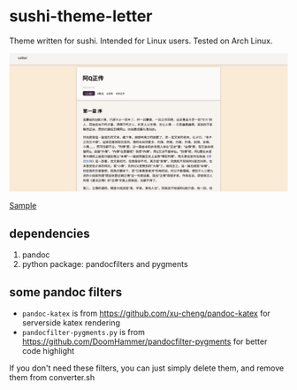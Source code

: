 # sushi-theme-letter
Theme written for sushi. Intended for Linux users. Tested on Arch Linux.

![screenshot](screenshot.png)

[Sample](https://fpg2012.github.io/sushi-theme-letter)

## dependencies

1. pandoc
2. python package: pandocfilters and pygments

## some pandoc filters

- `pandoc-katex` is from https://github.com/xu-cheng/pandoc-katex for serverside katex rendering
- `pandocfilter-pygments.py` is from https://github.com/DoomHammer/pandocfilter-pygments for better code highlight

If you don't need these filters, you can just simply delete them, and remove them from converter.sh
